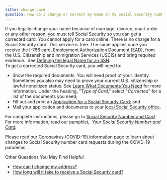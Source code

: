 ```yaml
---
title: change-card
question: How do I change or correct my name on my Social Security number card?
---
```

If you legally change your name because of marriage, divorce, court order or any other reason, you must tell Social Security so you can get a corrected card. You cannot apply for a card online. There is no charge for a Social Security card. This service is free. The same applies once you receive the I-766 card, Employment Authorization Document (EAD), from the U.S. Citizenship and Immigration Services (USCIS) and bring required evidence.  See [Defining the legal Name for an SSN](https://secure.ssa.gov/apps10/poms.nsf/lnx/0110212001).\
To get a corrected Social Security card, you will need to:

-   Show the required documents. You will need proof of your identity. Sometimes you also may need to prove your current U.S. citizenship or lawful noncitizen status. See [Learn What Documents You Need](https://www.ssa.gov/ssnumber/ss5doc.htm) for more information. Under the heading, "*Type of Card*," select "*Corrected"* for a list of the documents you need;
-   Fill out and print an [Application for a Social Security Card](https://www.ssa.gov/forms/ss-5.pdf); and
-   Mail your application and documents to your [local Social Security office](https://secure.ssa.gov/ICON/main.jsp).

For complete instructions, please go to [Social Security Number and Card](https://www.ssa.gov/ssnumber/).\
For more information, read our pamphlet,  *[Your Social Security Number and Card](https://www.ssa.gov/pubs/EN-05-10002.pdf).*

Please read our [Coronavirus (COVID-19) information page](https://www.ssa.gov/coronavirus/#ssn) to learn about changes to Social Security number card requests during the COVID-19 pandemic.

Other Questions You May Find Helpful

-   [How can I change my address?](https://faq.ssa.gov/en-us/Topic/article/KA-01711)
-   [How long will it take to receive a Social Security card?](https://faq.ssa.gov/en-us/Topic/article/KA-02196)